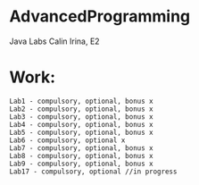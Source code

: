 # AdvancedProgramming
Java Labs
Calin Irina, E2

# Work:
	Lab1 - compulsory, optional, bonus x 
	Lab2 - compulsory, optional, bonus x 
	Lab3 - compulsory, optional, bonus x 
	Lab4 - compulsory, optional, bonus x 
	Lab5 - compulsory, optional, bonus x 
	Lab6 - compulsory, optional x 
	Lab7 - compulsory, optional, bonus x 
	Lab8 - compulsory, optional, bonus x
	Lab9 - compulsory, optional, bonus x
	Lab17 - compulsory, optional //in progress
